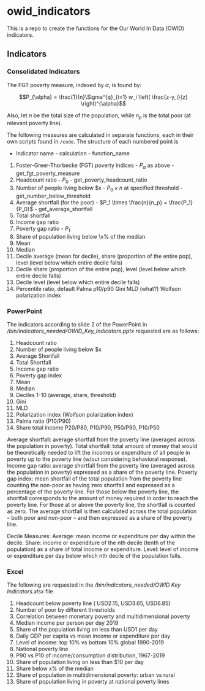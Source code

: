 # owid_indicators

This is a repo to create the functions for the Our World In Data (OWID) indicators.  

## Indicators

### Consolidated Indicators

The FGT poverty measure, indexed by $\alpha$, is found by:

$$P_{\alpha} = \frac{1}{n}\Sigma^{q}_{i=1} w_i \left( \frac{z-y_i}{z} \right)^{\alpha}$$

Also, let $n$ be the total size of the population, while $n_p$ is the total poor (at relevant poverty line). 

The following measures are calculated in separate functions, each in their own scripts found in `/code`. 
The structure of each numbered point is 

* Indicator name - calculation - function_name

1. Foster-Greer-Thorbecke (FGT) poverty indices - $P_{\alpha}$ as above - get_fgt_poverty_measure
2. Headcount ratio - $P_{0}$ - get_poverty_headcount_ratio
3. Number of people living below \$x - $P_{0} \times n$ at specified threshold - get_number_below_threshold
4. Average shortfall (for the poor) - $P_1 \times \frac{n}{n_p} = \frac{P_1}{P_0}$ - get_average_shortfall
5. Total shortfall
6. Income gap ratio
7. Poverty gap ratio - $P_{1}$
8. Share of population living below \x% of the median
9. Mean
10. Median
11. Decile average (mean for decile), share (proportion of the entire pop), level (level below which entire decile falls)
12. Decile share (proportion of the entire pop), level (level below which entire decile falls)
13. Decile level (level below which entire decile falls)
14. Percentile ratio, default Palma p10/p90
Gini
MLD (what?)
Wolfson polarization index



### PowerPoint

The indicators according to slide 2 of the PowerPoint in */bin/indicators_needed/OWID_Key_Indicators.pptx* requested are as follows:
1. Headcount ratio
2. Number of people living below \$x
3. Average Shortfall
4. Total Shortfall
5. Income gap ratio
6. Poverty gap index
7. Mean
8. Median
10. Deciles 1-10 (average, share, threshold)
11. Gini
12. MLD
13. Polarization index (Wolfson polarization index)
14. Palma ratio (P10/P90)
15. Share total income P20/P80, P10/P90, P50/P90, P10/P50

Average shortfall: average shortfall from the poverty line (averaged across the population in poverty).
Total shortfall:  total amount of money that would be theoretically needed to lift the incomes or expenditure of all people in poverty up to the poverty line (w/out considering behavioral response). 
Income gap ratio: average shortfall from the poverty line (averaged across the population in poverty) expressed as a share of the poverty line.
Poverty gap index: mean shortfall of the total population from the poverty line counting the non-poor as having zero shortfall and expressed as a percentage of the poverty line. For those below the poverty line, the shortfall corresponds to the amount of money required in order to reach the poverty line. For those at or above the poverty line, the shortfall is counted as zero. The average shortfall is then calculated across the total population – both poor and non-poor – and then expressed as a share of the poverty line. 


Decile Measures:
Average: mean income or expenditure per day within the decile.
Share: income or expenditure of the nth decile (tenth of the population) as a share of total income or expenditure.
Level: level of income or expenditure per day below which nth decile of the population falls.


### Excel

The following are requested in the */bin/indicators_needed/OWID Key Indicators.xlsx* file

1. Headcount below poverty line ( USD2.15, USD3.65, USD6.85)
2. Number of poor by different thresholds
3. Correlation between monetary poverty and multidimensional poverty
4. Median income per person per day 2019
5. Share of the population living on less than USD1 per day
6. Daily GDP per capita vs mean income or expenditure per day
7. Level of income: top 10\% vs bottom 10\% global 1990-2019
8. National poverty line
9. P90 vs P10 of income/consumption distribution, 1967-2019
10. Share of population living on less than \$10 per day
11. Share below x\% of the median
12. Share of population in multidimensional poverty: urban vs rural
13. Share of population living in poverty at national poverty lines
